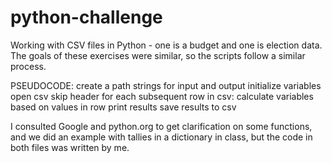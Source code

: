 # python-challenge
Working with CSV files in Python - one is a budget and one is election data. The goals of these exercises were similar, so the scripts follow a similar process.

PSEUDOCODE:
create a path strings for input and output
initialize variables
open csv
   skip header
   for each subsequent row in csv:
      calculate variables based on values in row
print results
save results to csv

I consulted Google and python.org to get clarification on some functions, and we did an example with tallies in a dictionary in class, but the code in both files was written by me.
